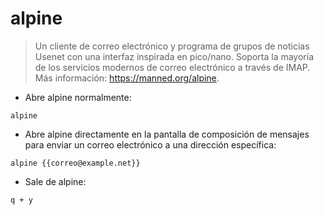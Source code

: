 # alpine

> Un cliente de correo electrónico y programa de grupos de noticias Usenet con una interfaz inspirada en pico/nano.
> Soporta la mayoría de los servicios modernos de correo electrónico a través de IMAP.
> Más información: <https://manned.org/alpine>.

- Abre alpine normalmente:

`alpine`

- Abre alpine directamente en la pantalla de composición de mensajes para enviar un correo electrónico a una dirección específica:

`alpine {{correo@example.net}}`

- Sale de alpine:

`q + y`
